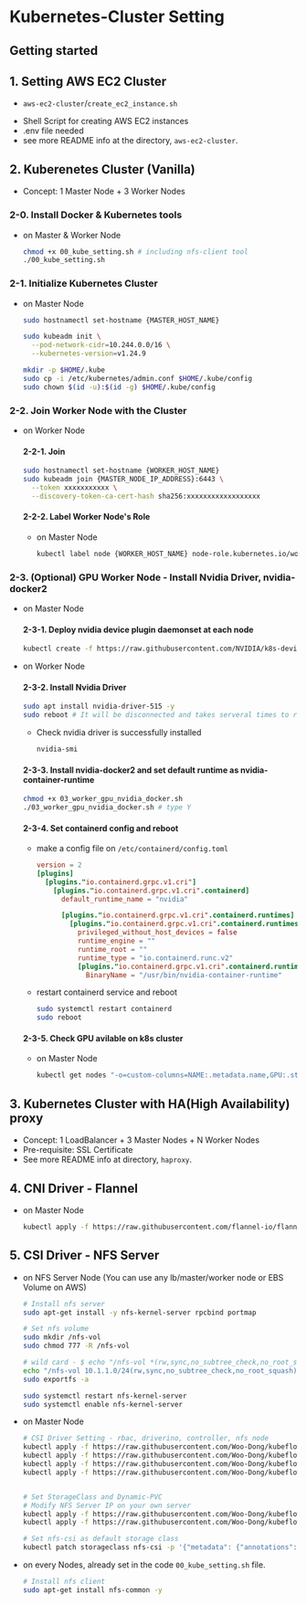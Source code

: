 # Kubernetes-Cluster Setting

## Getting started

## 1. Setting AWS EC2 Cluster
* `aws-ec2-cluster`/`create_ec2_instance.sh`
 - Shell Script for creating AWS EC2 instances
 - .env file needed
 - see more README info at the directory, `aws-ec2-cluster`.

## 2. Kuberenetes Cluster (Vanilla)
* Concept: 1 Master Node + 3 Worker Nodes

### 2-0. Install Docker & Kubernetes tools
   - on Master & Worker Node
      ```sh
      chmod +x 00_kube_setting.sh # including nfs-client tool
      ./00_kube_setting.sh
      ```

### 2-1. Initialize Kubernetes Cluster
  - on Master Node
    ```sh
    sudo hostnamectl set-hostname {MASTER_HOST_NAME}

    sudo kubeadm init \
      --pod-network-cidr=10.244.0.0/16 \
      --kubernetes-version=v1.24.9

    mkdir -p $HOME/.kube
    sudo cp -i /etc/kubernetes/admin.conf $HOME/.kube/config
    sudo chown $(id -u):$(id -g) $HOME/.kube/config
    ```

### 2-2. Join Worker Node with the Cluster
  
  - on Worker Node
    #### 2-2-1. Join 
    ```sh
    sudo hostnamectl set-hostname {WORKER_HOST_NAME}
    sudo kubeadm join {MASTER_NODE_IP_ADDRESS}:6443 \
      --token xxxxxxxxxxx \
      --discovery-token-ca-cert-hash sha256:xxxxxxxxxxxxxxxxxx
    ```

    #### 2-2-2. Label Worker Node's Role
      - on Master Node
        ```sh
        kubectl label node {WORKER_HOST_NAME} node-role.kubernetes.io/worker=worker
        ```
    
### 2-3. (Optional) GPU Worker Node - Install Nvidia Driver, nvidia-docker2

  - on Master Node
    #### 2-3-1. Deploy nvidia device plugin daemonset at each node
      ```sh
      kubectl create -f https://raw.githubusercontent.com/NVIDIA/k8s-device-plugin/v0.13.0/nvidia-device-plugin.yml
      ```

  - on Worker Node
    #### 2-3-2. Install Nvidia Driver
      ```sh
      sudo apt install nvidia-driver-515 -y
      sudo reboot # It will be disconnected and takes serveral times to reboot itself.
      ```
      - Check nvidia driver is successfully installed
        ```sh
        nvidia-smi
        ```

    #### 2-3-3. Install nvidia-docker2 and set default runtime as nvidia-container-runtime
      ```sh
      chmod +x 03_worker_gpu_nvidia_docker.sh
      ./03_worker_gpu_nvidia_docker.sh # type Y
      ```

    #### 2-3-4. Set containerd config and reboot
    - make a config file on `/etc/containerd/config.toml`
      ```toml
      version = 2
      [plugins]
        [plugins."io.containerd.grpc.v1.cri"]
          [plugins."io.containerd.grpc.v1.cri".containerd]
            default_runtime_name = "nvidia"

            [plugins."io.containerd.grpc.v1.cri".containerd.runtimes]
              [plugins."io.containerd.grpc.v1.cri".containerd.runtimes.nvidia]
                privileged_without_host_devices = false
                runtime_engine = ""
                runtime_root = ""
                runtime_type = "io.containerd.runc.v2"
                [plugins."io.containerd.grpc.v1.cri".containerd.runtimes.nvidia.options]
                  BinaryName = "/usr/bin/nvidia-container-runtime"
      ```
    - restart containerd service and reboot
      ```sh
      sudo systemctl restart containerd
      sudo reboot
      ```

    #### 2-3-5. Check GPU avilable on k8s cluster
    - on Master Node
      ```sh
      kubectl get nodes "-o=custom-columns=NAME:.metadata.name,GPU:.status.allocatable.nvidia\.com/gpu"
      ```

## 3. Kubernetes Cluster with HA(High Availability) proxy
- Concept: 1 LoadBalancer + 3 Master Nodes + N Worker Nodes
- Pre-requisite: SSL Certificate
- See more README info at directory, `haproxy`.

## 4. CNI Driver - Flannel
  * on Master Node
    ```sh
    kubectl apply -f https://raw.githubusercontent.com/flannel-io/flannel/master/Documentation/kube-flannel.yml
    ```

## 5. CSI Driver - NFS Server
  * on NFS Server Node (You can use any lb/master/worker node or EBS Volume on AWS)
    ```sh
    # Install nfs server
    sudo apt-get install -y nfs-kernel-server rpcbind portmap

    # Set nfs volume
    sudo mkdir /nfs-vol
    sudo chmod 777 -R /nfs-vol

    # wild card - $ echo "/nfs-vol *(rw,sync,no_subtree_check,no_root_squash)" | sudo tee -a /etc/exports
    echo "/nfs-vol 10.1.1.0/24(rw,sync,no_subtree_check,no_root_squash)" | sudo tee -a /etc/exports
    sudo exportfs -a

    sudo systemctl restart nfs-kernel-server
    sudo systemctl enable nfs-kernel-server
    ```

  * on Master Node
    ```sh
    # CSI Driver Setting - rbac, driverino, controller, nfs node
    kubectl apply -f https://raw.githubusercontent.com/Woo-Dong/kubeflow-setting/master/k8s-cluster-setting/persistent-volume/nfs/csi-nfs-rbac.yaml
    kubectl apply -f https://raw.githubusercontent.com/Woo-Dong/kubeflow-setting/master/k8s-cluster-setting/persistent-volume/nfs/csi-nfs-driverinfo.yaml
    kubectl apply -f https://raw.githubusercontent.com/Woo-Dong/kubeflow-setting/master/k8s-cluster-setting/persistent-volume/nfs/csi-nfs-controller.yaml
    kubectl apply -f https://raw.githubusercontent.com/Woo-Dong/kubeflow-setting/master/k8s-cluster-setting/persistent-volume/nfs/csi-nfs-node.yaml

    
    # Set StorageClass and Dynamic-PVC
    # Modify NFS Server IP on your own server
    kubectl apply -f https://raw.githubusercontent.com/Woo-Dong/kubeflow-setting/master/k8s-cluster-setting/persistent-volume/storageclass.yaml
    kubectl apply -f https://raw.githubusercontent.com/Woo-Dong/kubeflow-setting/master/k8s-cluster-setting/persistent-volume/dynamic-pvc.yaml

    # Set nfs-csi as default storage class
    kubectl patch storageclass nfs-csi -p '{"metadata": {"annotations":{"storageclass.kubernetes.io/is-default-class":"true"}}}'
    ```

  * on every Nodes, already set in the code `00_kube_setting.sh` file.
    ```sh
    # Install nfs client
    sudo apt-get install nfs-common -y
    ```
  

